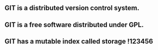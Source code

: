 ## GIT is a  distributed version control system.

## GIT is a free software distributed under GPL.

## GIT has a mutable index called storage !123456